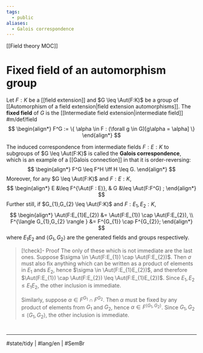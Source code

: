 ```yaml
---
tags:
  - public
aliases:
  - Galois correspondence
---
```

[[Field theory MOC]]
# Fixed field of an automorphism group

Let $F:K$ be a [[field extension]] and $G \leq \Aut(F:K)$ be a group of [[Automorphism of a field extension|field extension automorphisms]].
The **fixed field** of $G$ is the [[Intermediate field extension|intermediate field]] #m/def/field 
$$
\begin{align*}
F^G := \{ \alpha \in F : (\forall g \in G)[g\alpha = \alpha] \}
\end{align*}
$$

The induced correspondence from intermediate fields $F : E : K$ to subgroups of $G \leq \Aut(F:K)$ is called the **Galois correspondence**, which is an example of a [[Galois connection]] in that it is order-reversing:
$$
\begin{align*}
F^G \leq F^H \iff H \leq G.
\end{align*}
$$
Moreover, for any $G \leq \Aut(F:K)$ and $F : E : K$,
$$
\begin{align*}
E &\leq F^{\Aut(F : E)}, & G &\leq \Aut(F:F^G) ;
\end{align*}
$$
Further still, if $G_{1},G_{2} \leq \Aut(F:K)$ and $F : E_{1},E_{2} : K$,
$$
\begin{align*}
\Aut(F:E_{1}E_{2}) &= \Aut(F:E_{1}) \cap \Aut(F:E_{2}), \\
F^{\langle G_{1},G_{2} \rangle } &= F^{G_{1}} \cap F^{G_{2}};
\end{align*}
$$
where $E_{1}E_{2}$ and $\langle G_{1},G_{2} \rangle$ are the generated fields and groups respectively.

> [!check]- Proof
> The only of these which is not immediate are the last ones.
> Suppose $\sigma \in \Aut(F:E_{1}) \cap \Aut(F:E_{2})$.
> Then $\sigma$ must also fix anything which can be written as a product of elements in $E_{1}$ ands $E_{2}$, hence $\sigma \in \Aut(F:E_{1}E_{2})$,
> and therefore $\Aut(F:E_{1}) \cap \Aut(F:E_{2}) \leq \Aut(F:E_{1}E_{2})$.
> Since $E_{1},E_{2} \leq E_{1}E_{2}$, the other inclusion is immediate.
> 
> Similarly, suppose $\alpha \in F^{G_{1}} \cap F^{G_{2}}$.
> Then $\alpha$ must be fixed by any product of elements from $G_{1}$ and $G_{2}$,
> hence $\alpha \in F^{\langle G_{1},G_{2} \rangle}$.
> Since $G_{1},G_{2} \leq \langle G_{1},G_{2} \rangle$, the other inclusion is immediate. <span class="QED"/>



#
---
#state/tidy | #lang/en | #SemBr
